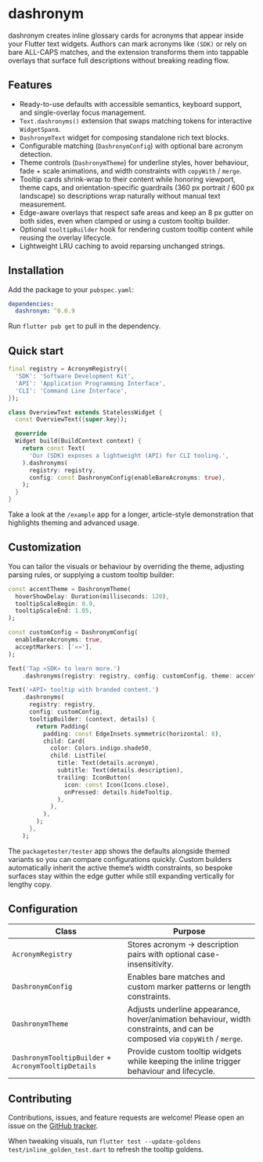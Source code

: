 # dashronym

dashronym creates inline glossary cards for acronyms that appear inside your Flutter text widgets. Authors can mark acronyms like `(SDK)` or rely on bare ALL-CAPS matches, and the extension transforms them into tappable overlays that surface full descriptions without breaking reading flow.

## Features

- Ready-to-use defaults with accessible semantics, keyboard support, and single-overlay focus management.
- `Text.dashronyms()` extension that swaps matching tokens for interactive `WidgetSpan`s.
- `DashronymText` widget for composing standalone rich text blocks.
- Configurable matching (`DashronymConfig`) with optional bare acronym detection.
- Theme controls (`DashronymTheme`) for underline styles, hover behaviour, fade + scale animations, and width constraints with `copyWith` / `merge`.
- Tooltip cards shrink-wrap to their content while honoring viewport, theme caps, and orientation-specific guardrails (360 px portrait / 600 px landscape) so descriptions wrap naturally without manual text measurement.
- Edge-aware overlays that respect safe areas and keep an 8 px gutter on both sides, even when clamped or using a custom tooltip builder.
- Optional `tooltipBuilder` hook for rendering custom tooltip content while reusing the overlay lifecycle.
- Lightweight LRU caching to avoid reparsing unchanged strings.

## Installation

Add the package to your `pubspec.yaml`:

```yaml
dependencies:
  dashronym: ^0.0.9
```

Run `flutter pub get` to pull in the dependency.

## Quick start

```dart
final registry = AcronymRegistry({
  'SDK': 'Software Development Kit',
  'API': 'Application Programming Interface',
  'CLI': 'Command Line Interface',
});

class OverviewText extends StatelessWidget {
  const OverviewText({super.key});

  @override
  Widget build(BuildContext context) {
    return const Text(
      'Our (SDK) exposes a lightweight (API) for CLI tooling.',
    ).dashronyms(
      registry: registry,
      config: const DashronymConfig(enableBareAcronyms: true),
    );
  }
}
```

Take a look at the `/example` app for a longer, article-style demonstration that highlights theming and advanced usage.

## Customization

You can tailor the visuals or behaviour by overriding the theme, adjusting parsing rules, or supplying a custom tooltip builder:

```dart
const accentTheme = DashronymTheme(
  hoverShowDelay: Duration(milliseconds: 120),
  tooltipScaleBegin: 0.9,
  tooltipScaleEnd: 1.05,
);

const customConfig = DashronymConfig(
  enableBareAcronyms: true,
  acceptMarkers: ['«»'],
);

Text('Tap «SDK» to learn more.')
    .dashronyms(registry: registry, config: customConfig, theme: accentTheme);

Text('«API» tooltip with branded content.')
    .dashronyms(
      registry: registry,
      config: customConfig,
      tooltipBuilder: (context, details) {
        return Padding(
          padding: const EdgeInsets.symmetric(horizontal: 8),
          child: Card(
            color: Colors.indigo.shade50,
            child: ListTile(
              title: Text(details.acronym),
              subtitle: Text(details.description),
              trailing: IconButton(
                icon: const Icon(Icons.close),
                onPressed: details.hideTooltip,
              ),
            ),
          ),
        );
      },
    );
```

The `packagetester/tester` app shows the defaults alongside themed variants so you can compare configurations quickly. Custom builders automatically inherit the active theme’s width constraints, so bespoke surfaces stay within the edge gutter while still expanding vertically for lengthy copy.

## Configuration

| Class | Purpose |
|-------|---------|
| `AcronymRegistry` | Stores acronym -> description pairs with optional case-insensitivity. |
| `DashronymConfig` | Enables bare matches and custom marker patterns or length constraints. |
| `DashronymTheme`  | Adjusts underline appearance, hover/animation behaviour, width constraints, and can be composed via `copyWith` / `merge`. |
| `DashronymTooltipBuilder` + `AcronymTooltipDetails` | Provide custom tooltip widgets while keeping the inline trigger behaviour and lifecycle. |

## Contributing

Contributions, issues, and feature requests are welcome! Please open an issue on the [GitHub tracker](https://github.com/chrismercredi/dashronym/issues).

When tweaking visuals, run `flutter test --update-goldens test/inline_golden_test.dart` to refresh the tooltip goldens.
